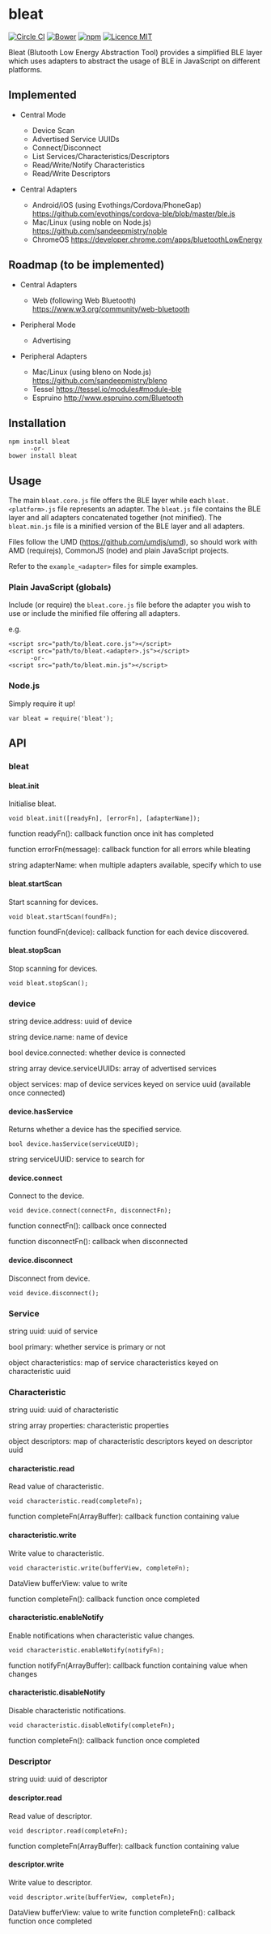 # bleat

[![Circle CI](https://img.shields.io/circleci/project/thegecko/bleat.svg)](https://circleci.com/gh/thegecko/bleat)
[![Bower](https://img.shields.io/bower/v/bleat.svg)](http://bower.io/search/?q=bleat)
[![npm](https://img.shields.io/npm/dm/bleat.svg)](https://www.npmjs.com/package/bleat)
[![Licence MIT](https://img.shields.io/badge/licence-MIT-blue.svg)](http://opensource.org/licenses/MIT)

Bleat (Blutooth Low Energy Abstraction Tool) provides a simplified BLE layer which uses adapters to abstract the usage of BLE in JavaScript on different platforms.

## Implemented

* Central Mode
    * Device Scan
    * Advertised Service UUIDs
    * Connect/Disconnect
    * List Services/Characteristics/Descriptors
    * Read/Write/Notify Characteristics
    * Read/Write Descriptors

* Central Adapters
    * Android/iOS (using Evothings/Cordova/PhoneGap) https://github.com/evothings/cordova-ble/blob/master/ble.js
    * Mac/Linux (using noble on Node.js) https://github.com/sandeepmistry/noble
    * ChromeOS https://developer.chrome.com/apps/bluetoothLowEnergy

## Roadmap (to be implemented)

* Central Adapters
    * Web (following Web Bluetooth) https://www.w3.org/community/web-bluetooth

* Peripheral Mode
    * Advertising

* Peripheral Adapters
    * Mac/Linux (using bleno on Node.js) https://github.com/sandeepmistry/bleno
    * Tessel https://tessel.io/modules#module-ble
    * Espruino http://www.espruino.com/Bluetooth

## Installation

```
npm install bleat
      -or-
bower install bleat
```

## Usage

The main `bleat.core.js` file offers the BLE layer while each `bleat.<platform>.js` file represents an adapter.
The `bleat.js` file contains the BLE layer and all adapters concatenated together (not minified).
The `bleat.min.js` file is a minified version of the BLE layer and all adapters.

Files follow the UMD (https://github.com/umdjs/umd), so should work with AMD (requirejs), CommonJS (node) and plain JavaScript projects.

Refer to the `example_<adapter>` files for simple examples.

### Plain JavaScript (globals)

Include (or require) the `bleat.core.js` file before the adapter you wish to use or include the minified file offering all adapters.

e.g.

```
<script src="path/to/bleat.core.js"></script>
<script src="path/to/bleat.<adapter>.js"></script>
      -or-
<script src="path/to/bleat.min.js"></script>
```

### Node.js

Simply require it up!

```
var bleat = require('bleat');
```

## API

### bleat

#### bleat.init

Initialise bleat.

```
void bleat.init([readyFn], [errorFn], [adapterName]);
```

function readyFn(): callback function once init has completed

function errorFn(message): callback function for all errors while bleating

string adapterName: when multiple adapters available, specify which to use

#### bleat.startScan

Start scanning for devices.

```
void bleat.startScan(foundFn);
```

function foundFn(device): callback function for each device discovered.

#### bleat.stopScan

Stop scanning for devices.

```
void bleat.stopScan();
```

### device

string device.address: uuid of device

string device.name: name of device

bool device.connected: whether device is connected

string array device.serviceUUIDs: array of advertised services

object services: map of device services keyed on service uuid (available once connected)

#### device.hasService

Returns whether a device has the specified service.

```
bool device.hasService(serviceUUID);
```

string serviceUUID: service to search for

#### device.connect

Connect to the device.

```
void device.connect(connectFn, disconnectFn);
```

function connectFn(): callback once connected

function disconnectFn(): callback when disconnected

#### device.disconnect

Disconnect from device.

```
void device.disconnect();
```

### Service

string uuid: uuid of service

bool primary: whether service is primary or not

object characteristics: map of service characteristics keyed on characteristic uuid

### Characteristic

string uuid: uuid of characteristic

string array properties: characteristic properties

object descriptors: map of characteristic descriptors keyed on descriptor uuid

#### characteristic.read

Read value of characteristic.

```
void characteristic.read(completeFn);
```

function completeFn(ArrayBuffer): callback function containing value

#### characteristic.write

Write value to characteristic.

```
void characteristic.write(bufferView, completeFn);
```

DataView bufferView: value to write

function completeFn(): callback function once completed

#### characteristic.enableNotify

Enable notifications when characteristic value changes.

```
void characteristic.enableNotify(notifyFn);
```

function notifyFn(ArrayBuffer): callback function containing value when changes

#### characteristic.disableNotify

Disable characteristic notifications.

```
void characteristic.disableNotify(completeFn);
```

function completeFn(): callback function once completed

### Descriptor

string uuid: uuid of descriptor

#### descriptor.read

Read value of descriptor.

```
void descriptor.read(completeFn);
```

function completeFn(ArrayBuffer): callback function containing value

#### descriptor.write

Write value to descriptor.

```
void descriptor.write(bufferView, completeFn);
```

DataView bufferView: value to write
function completeFn(): callback function once completed